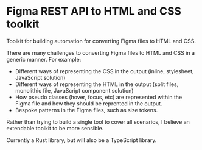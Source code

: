 # Figma REST API to HTML and CSS toolkit

Toolkit for building automation for converting Figma files to HTML and CSS.

There are many challenges to converting Figma files to HTML and CSS in a generic
manner. For example:

- Different ways of representing the CSS in the output (inline, stylesheet,
  JavaScript solution)
- Different ways of representing the HTML in the output (split files, monolithic
  file, JavaScript component solution)
- How pseudo classes (hover, focus, etc) are represented within the Figma file
  and how they should be reprented in the output.
- Bespoke patterns in the Figma files, such as size tokens.

Rather than trying to build a single tool to cover all scenarios, I believe an
extendable toolkit to be more sensible.

Currently a Rust library, but will also be a TypeScript library.
